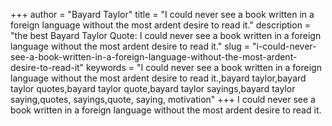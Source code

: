 +++
author = "Bayard Taylor"
title = "I could never see a book written in a foreign language without the most ardent desire to read it."
description = "the best Bayard Taylor Quote: I could never see a book written in a foreign language without the most ardent desire to read it."
slug = "i-could-never-see-a-book-written-in-a-foreign-language-without-the-most-ardent-desire-to-read-it"
keywords = "I could never see a book written in a foreign language without the most ardent desire to read it.,bayard taylor,bayard taylor quotes,bayard taylor quote,bayard taylor sayings,bayard taylor saying,quotes, sayings,quote, saying, motivation"
+++
I could never see a book written in a foreign language without the most ardent desire to read it.
